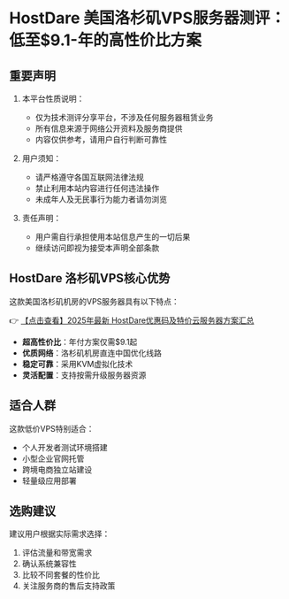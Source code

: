 # HostDare 美国洛杉矶VPS服务器测评：低至$9.1-年的高性价比方案

## 重要声明

1. 本平台性质说明：
   - 仅为技术测评分享平台，不涉及任何服务器租赁业务
   - 所有信息来源于网络公开资料及服务商提供
   - 内容仅供参考，请用户自行判断可靠性

2. 用户须知：
   - 请严格遵守各国互联网法律法规
   - 禁止利用本站内容进行任何违法操作
   - 未成年人及无民事行为能力者请勿浏览

3. 责任声明：
   - 用户需自行承担使用本站信息产生的一切后果
   - 继续访问即视为接受本声明全部条款

## HostDare 洛杉矶VPS核心优势

这款美国洛杉矶机房的VPS服务器具有以下特点：

👉 [【点击查看】2025年最新 HostDare优惠码及特价云服务器方案汇总](https://bit.ly/hostdare)

- **超高性价比**：年付方案仅需$9.1起
- **优质网络**：洛杉矶机房直连中国优化线路
- **稳定可靠**：采用KVM虚拟化技术
- **灵活配置**：支持按需升级服务器资源

## 适合人群

这款低价VPS特别适合：
- 个人开发者测试环境搭建
- 小型企业官网托管
- 跨境电商独立站建设
- 轻量级应用部署

## 选购建议

建议用户根据实际需求选择：
1. 评估流量和带宽需求
2. 确认系统兼容性
3. 比较不同套餐的性价比
4. 关注服务商的售后支持政策